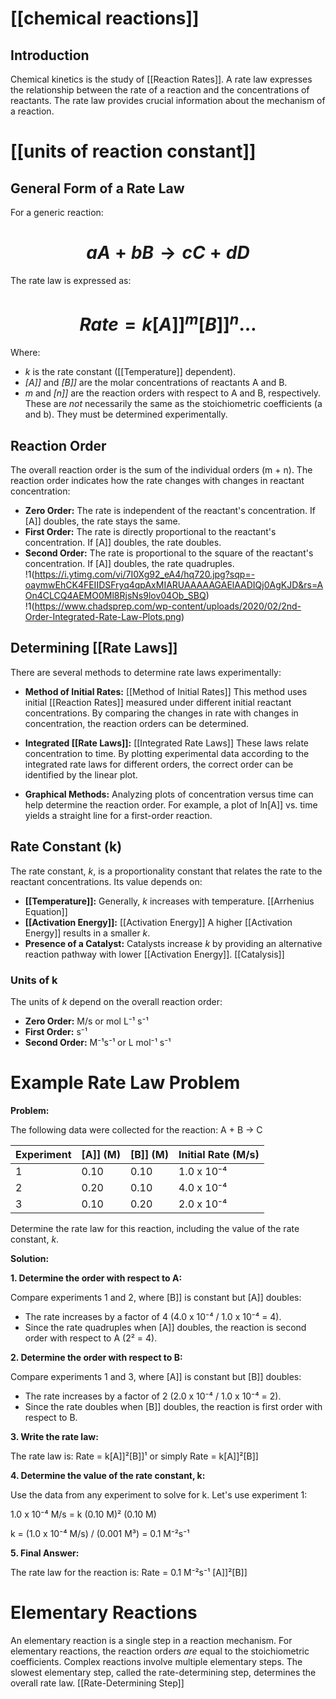 # [[chemical reactions]]
## Introduction

Chemical kinetics is the study of [[Reaction Rates]].  A rate law expresses the relationship between the rate of a reaction and the concentrations of reactants.  The rate law provides crucial information about the mechanism of a reaction.
# [[units of reaction constant]]
## General Form of a Rate Law

For a generic reaction:

# $$aA + bB → cC + dD$$

The rate law is expressed as:

# $$Rate = k[A]]^m[B]]^n \dots$$

Where:

*  *k* is the rate constant ([[Temperature]] dependent).
*  *[A]]* and *[B]]* are the molar concentrations of reactants A and B.
*  *m* and *[n]]* are the reaction orders with respect to A and B, respectively.  These are *not* necessarily the same as the stoichiometric coefficients (a and b).  They must be determined experimentally.


## Reaction Order

The overall reaction order is the sum of the individual orders (m + n).  The reaction order indicates how the rate changes with changes in reactant concentration:

* **Zero Order:**  The rate is independent of the reactant's concentration.  If [A]] doubles, the rate stays the same.
* **First Order:** The rate is directly proportional to the reactant's concentration. If [A]] doubles, the rate doubles.
* **Second Order:** The rate is proportional to the square of the reactant's concentration.  If [A]] doubles, the rate quadruples.
!1(https://i.ytimg.com/vi/7I0Xg92_eA4/hq720.jpg?sqp=-oaymwEhCK4FEIIDSFryq4qpAxMIARUAAAAAGAElAADIQj0AgKJD&rs=AOn4CLCQ4AEMO0Ml8RjsNs9lov04Ob_SBQ)
!1(https://www.chadsprep.com/wp-content/uploads/2020/02/2nd-Order-Integrated-Rate-Law-Plots.png)


## Determining [[Rate Laws]] 
There are several methods to determine rate laws experimentally:

* **Method of Initial Rates:** [[Method of Initial Rates]] This method uses initial [[Reaction Rates]] measured under different initial reactant concentrations.  By comparing the changes in rate with changes in concentration, the reaction orders can be determined.

* **Integrated [[Rate Laws]]:** [[Integrated Rate Laws]] These laws relate concentration to time.  By plotting experimental data according to the integrated rate laws for different orders, the correct order can be identified by the linear plot.

* **Graphical Methods:**  Analyzing plots of concentration versus time can help determine the reaction order.  For example, a plot of ln[A]] vs. time yields a straight line for a first-order reaction.


## Rate Constant (k)

The rate constant, *k*, is a proportionality constant that relates the rate to the reactant concentrations.  Its value depends on:

* **[[Temperature]]:**  Generally, *k* increases with temperature.  [[Arrhenius Equation]]
* **[[Activation Energy]]:** [[Activation Energy]] A higher [[Activation Energy]] results in a smaller *k*.
* **Presence of a Catalyst:**  Catalysts increase *k* by providing an alternative reaction pathway with lower [[Activation Energy]]. [[Catalysis]]
### Units of k

The units of *k* depend on the overall reaction order:

* **Zero Order:** M/s or mol L⁻¹ s⁻¹
* **First Order:** s⁻¹
* **Second Order:** M⁻¹s⁻¹ or L mol⁻¹ s⁻¹
# Example Rate Law Problem

**Problem:**

The following data were collected for the reaction:  A + B → C

| Experiment | [A]] (M) | [B]] (M) | Initial Rate (M/s) |
|---|---|---|---|
| 1 | 0.10 | 0.10 | 1.0 x 10⁻⁴ |
| 2 | 0.20 | 0.10 | 4.0 x 10⁻⁴ |
| 3 | 0.10 | 0.20 | 2.0 x 10⁻⁴ |


Determine the rate law for this reaction, including the value of the rate constant, *k*.


**Solution:**

**1. Determine the order with respect to A:**

Compare experiments 1 and 2, where [B]] is constant but [A]] doubles:

* The rate increases by a factor of 4 (4.0 x 10⁻⁴ / 1.0 x 10⁻⁴ = 4).
* Since the rate quadruples when [A]] doubles, the reaction is second order with respect to A (2² = 4).

**2. Determine the order with respect to B:**

Compare experiments 1 and 3, where [A]] is constant but [B]] doubles:

* The rate increases by a factor of 2 (2.0 x 10⁻⁴ / 1.0 x 10⁻⁴ = 2).
* Since the rate doubles when [B]] doubles, the reaction is first order with respect to B.

**3. Write the rate law:**

The rate law is:  Rate = k[A]]²[B]]¹  or simply Rate = k[A]]²[B]]

**4. Determine the value of the rate constant, k:**

Use the data from any experiment to solve for k. Let's use experiment 1:

1.0 x 10⁻⁴ M/s = k (0.10 M)² (0.10 M)

k = (1.0 x 10⁻⁴ M/s) / (0.001 M³) = 0.1 M⁻²s⁻¹

**5. Final Answer:**

The rate law for the reaction is:  Rate = 0.1 M⁻²s⁻¹ [A]]²[B]]


# Elementary Reactions
An elementary reaction is a single step in a reaction mechanism.  For elementary reactions, the reaction orders *are* equal to the stoichiometric coefficients.  Complex reactions involve multiple elementary steps.  The slowest elementary step, called the rate-determining step, determines the overall rate law. [[Rate-Determining Step]]
